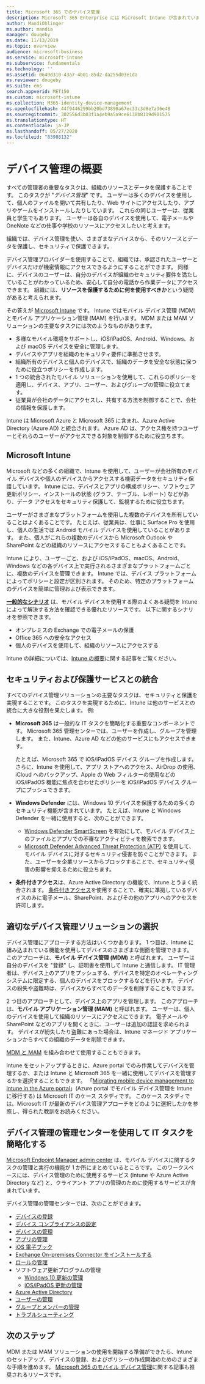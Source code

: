 ```yaml
---
title: Microsoft 365 でのデバイス管理
description: Microsoft 365 Enterprise には Microsoft Intune が含まれています。 Intune が組織向けにモバイル デバイス管理とモバイル アプリケーション管理をどのように提供しているかについて説明します。 一般的なシナリオを読み、Intune を使用して実際の環境に Microsoft 365 を展開してください。
author: MandiOhlinger
ms.author: mandia
manager: dougeby
ms.date: 11/13/2019
ms.topic: overview
audience: microsoft-business
ms.service: microsoft-intune
ms.subservice: fundamentals
ms.technology: ''
ms.assetid: 0649d310-43a7-4b01-85d2-da255d03e1da
ms.reviewer: dougeby
ms.suite: ems
search.appverid: MET150
ms.custom: microsoft-intune
ms.collection: M365-identity-device-management
ms.openlocfilehash: 44f9446299bb20bd73890a67ec33c3d8e7a36e48
ms.sourcegitcommit: 302556d3b03f1a4eb9a5a9ce6138b8119d901575
ms.translationtype: HT
ms.contentlocale: ja-JP
ms.lasthandoff: 05/27/2020
ms.locfileid: "83988132"
---
```

# <a name="device-management-overview"></a>デバイス管理の概要

すべての管理者の重要なタスクは、組織のリソースとデータを保護することです。 このタスクが "*デバイス管理*" です。 ユーザーは多くのデバイスを使用して、個人のファイルを開いて共有したり、Web サイトにアクセスしたり、アプリやゲームをインストールしたりしています。 これらの同じユーザーは、従業員と学生でもあります。 ユーザーは各自のデバイスを使用して、電子メールや OneNote などの仕事や学校のリソースにアクセスしたいと考えます。

組織では、デバイス管理を使い、さまざまなデバイスから、そのリソースとデータを保護し、セキュリティで保護できます。

デバイス管理プロバイダーを使用することで、組織では、承認されたユーザーとデバイスだけが機密情報にアクセスできるようにすることができます。 同様に、デバイスのユーザーは、自分のデバイスが組織のセキュリティ要件を満たしていることがわかっているため、安心して自分の電話から作業データにアクセスできます。 組織には、**リソースを保護するために何を使用すべきか**という疑問があると考えられます。

その答えが [Microsoft Intune](what-is-intune.md) です。 Intune ではモバイル デバイス管理 (MDM) とモバイル アプリケーション管理 (MAM) を行います。 MDM または MAM ソリューションの主要なタスクには次のようなものがあります。

- 多様なモバイル環境をサポートし、iOS/iPadOS、Android、Windows、および macOS デバイスを安全に管理します。
- デバイスやアプリを組織のセキュリティ要件に準拠させます。
- 組織所有のデバイスと個人のデバイスで、組織のデータを安全な状態に保つために役立つポリシーを作成します。
- 1 つの統合されたモバイル ソリューションを使用して、これらのポリシーを適用し、デバイス、アプリ、ユーザー、およびグループの管理に役立てます。
- 従業員が会社のデータにアクセスし、共有する方法を制御することで、会社の情報を保護します。

Intune は Microsoft Azure と Microsoft 365 に含まれ、Azure Active Directory (Azure AD) と統合されます。 Azure AD は、アクセス権を持つユーザーとそれらのユーザーがアクセスできる対象を制御するために役立ちます。

## <a name="microsoft-intune"></a>Microsoft Intune

Microsoft などの多くの組織で、Intune を使用して、ユーザーが会社所有のモバイル デバイスや個人のデバイスからアクセスする機密データをセキュリティ保護しています。 Intune には、デバイスとアプリの構成ポリシー、ソフトウェア更新ポリシー、インストールの状態 (グラフ、テーブル、レポート) などがあり、データ アクセスをセキュリティ保護して、監視するために役立ちます。

ユーザーがさまざまなプラットフォームを使用した複数のデバイスを所有していることはよくあることです。 たとえば、従業員は、仕事に Surface Pro を使用し、個人の生活では Android モバイル デバイスを使用していることがあります。 また、個人がこれらの複数のデバイスから Microsoft Outlook や SharePoint などの組織のリソースにアクセスすることもよくあることです。

Intune により、ユーザーごと、および iOS/iPadOS、macOS、Android、Windows などの各デバイス上で実行されるさまざまなプラットフォームごとに、複数のデバイスを管理できます。 Intune では、デバイス プラットフォームによってポリシーと設定が区別されます。 そのため、特定のプラットフォームのデバイスを簡単に管理および表示できます。

**[一般的なシナリオ](common-scenarios.md)** は、モバイル デバイスを使用する際のよくある疑問を Intune によって解決する方法を確認できる優れたリソースです。 以下に関するシナリオを参照できます。  

- オンプレミスの Exchange での電子メールの保護
- Office 365 への安全なアクセス
- 個人のデバイスを使用して、組織のリソースにアクセスする

Intune の詳細については、[Intune の概要](what-is-intune.md)に関する記事をご覧ください。

## <a name="integration-with-secure-and-protect-services"></a>セキュリティおよび保護サービスとの統合

すべてのデバイス管理ソリューションの主要なタスクは、セキュリティと保護を実現することです。 このタスクを実現するために、Intune は他のサービスとの統合に大きな役割を果たします。 例:

- **Microsoft 365** は一般的な IT タスクを簡略化する重要なコンポーネントです。 Microsoft 365 管理センターでは、ユーザーを作成し、グループを管理します。 また、Intune、Azure AD などの他のサービスにもアクセスできます。

  たとえば、Microsoft 365 で iOS/iPadOS デバイス グループを作成します。 さらに、Intune を使用して、アプリ ストアへのアクセス、AirDrop の使用、iCloud へのバックアップ、Apple の Web フィルターの使用などの iOS/iPadOS 機能に焦点を合わせたポリシーを iOS/iPadOS デバイス グループにプッシュできます。

- **Windows Defender** には、Windows 10 デバイスを保護するための多くのセキュリティ機能が含まれています。 たとえば、Intune と Windows Defender を一緒に使用すると、次のことができます。

  - [Windows Defender SmartScreen](../protect/endpoint-protection-windows-10.md) を有効にして、モバイル デバイス上のファイルとアプリでの不審なアクティビティを検索できます。
  - [Microsoft Defender Advanced Threat Protection (ATP)](../protect/advanced-threat-protection.md) を使用して、モバイル デバイスに対するセキュリティ侵害を防ぐことができます。 また、ユーザーを企業リソースからブロックすることで、セキュリティ侵害の影響を抑えるために役立ちます。

- **条件付きアクセス**は、Azure Active Directory の機能で、Intune とうまく統合されます。 [条件付きアクセス](../protect/conditional-access.md)を使用することで、確実に準拠しているデバイスのみに電子メール、SharePoint、およびその他のアプリへのアクセスを許可します。

## <a name="choose-the-device-management-solution-thats-right-for-you"></a>適切なデバイス管理ソリューションの選択

デバイス管理にアプローチする方法はいくつかあります。 1 つ目は、Intune に組み込まれている機能を使用してデバイスのさまざまな側面を管理できます。 このアプローチは、**モバイル デバイス管理 (MDM)** と呼ばれます。 ユーザーは自分のデバイスを "登録" し、証明書を使用して Intune と通信します。 IT 管理者は、デバイス上のアプリをプッシュする、デバイスを特定のオペレーティング システムに限定する、個人のデバイスをブロックするなどを行います。 デバイスの紛失や盗難時は、デバイスからすべてのデータを削除することもできます。

2 つ目のアプローチとして、デバイス上のアプリを管理します。 このアプローチは、**モバイル アプリケーション管理 (MAM)** と呼ばれます。 ユーザーは、個人のデバイスを使用して組織のリソースにアクセスにできます。 電子メールや SharePoint などのアプリを開くときに、ユーザーは追加の認証を求められます。 デバイスが紛失したり盗難にあった場合は、Intune マネージド アプリケーションからすべての組織のデータを削除できます。

[MDM と MAM](byod-technology-decisions.md) を組み合わせて使用することもできます。

Intune をセットアップするときに、Azure portal でのみ作業してデバイスを管理するか、または Intune と Microsoft 365 を一緒に使用してデバイスを管理するかを選択することもできます。 「[Migrating mobile device management to Intune in the Azure portal](https://www.microsoft.com/itshowcase/Article/Content/1042/Migrating-mobile-device-management-to-Intune-in-the-Azure-portal)」(Azure portal でモバイル デバイス管理を Intune に移行する) は Microsoft IT のケース スタディです。 このケース スタディでは、Microsoft IT が最新のデバイス管理アプローチをどのように選択したかを参照し、得られた教訓をお読みください。

## <a name="simplify-it-tasks-using-the-device-management-admin-center"></a>デバイス管理の管理センターを使用して IT タスクを簡略化する

[Microsoft Endpoint Manager admin center](https://go.microsoft.com/fwlink/?linkid=2109431) は、モバイル デバイスに関するタスクの管理と実行の機能が 1 か所にまとめているところです。 このワークスペースには、デバイス管理のために使用するサービス (Intune や Azure Active Directory など) と、クライアント アプリの管理のために使用するサービスが含まれています。

デバイス管理の管理センターでは、次のことができます。

- [デバイスの登録](../enrollment/device-enrollment.md)
- [デバイス コンプライアンスの設定](../protect/device-compliance-get-started.md)
- [デバイスの管理](../remote-actions/device-management.md)
- [アプリの管理](../apps/app-management.md)  
- [iOS 電子ブック](../apps/vpp-ebooks-ios.md)  
- [Exchange On-premises Connector をインストールする](../protect/exchange-connector-install.md)  
- [ロールの管理](role-based-access-control.md)  
- ソフトウェア更新プログラムの管理
  - [Windows 10 更新の管理](../protect/windows-update-for-business-configure.md)  
  - [iOS/iPadOS 更新の管理](../protect/software-updates-ios.md)  
- [Azure Active Directory](https://docs.microsoft.com/azure/active-directory)  
- [ユーザーの管理](https://docs.microsoft.com/azure/active-directory/fundamentals/add-users-azure-active-directory)
- [グループとメンバーの管理](https://docs.microsoft.com/azure/active-directory/fundamentals/active-directory-manage-groups)
- [トラブルシューティング](help-desk-operators.md)

## <a name="next-steps"></a>次のステップ

MDM または MAM ソリューションの使用を開始する準備ができたら、Intune のセットアップ、デバイスの登録、およびポリシーの作成開始のためのさまざまな手順を進めます。 [Microsoft 365 のモバイル デバイス管理](https://docs.microsoft.com/microsoft-365/enterprise/mobility-infrastructure)に関する記事も推奨されるリソースです。
